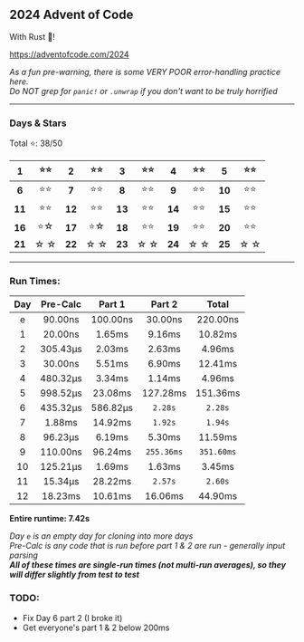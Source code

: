 
## 2024 Advent of Code

With Rust 🦀!

https://adventofcode.com/2024

<!-- This is a big Repo with multiple years, so you'll need to go into the year's folder and then just `cargo run`! -->

*As a fun pre-warning, there is some VERY POOR error-handling practice here.*  
*Do NOT grep for `panic!` or `.unwrap` if you don't want to be truly horrified*

****

### Days & Stars

Total ⭐: 38/50  

|  1   |⭐⭐|  2   |⭐⭐|  3   |⭐⭐|  4   |⭐⭐|  5   |⭐⭐|
| :-:  |:-: | :-:  |:-: | :-:  |:-: | :-:  |:-: | :-:  |:-: |
|**6** |⭐⭐|**7** |⭐⭐|**8** |⭐⭐|**9** |⭐⭐|**10**|⭐⭐|
|**11**|⭐⭐|**12**|⭐⭐|**13**|⭐⭐|**14**|⭐⭐|**15**|⭐⭐|
|**16**|⭐☆ |**17**|⭐☆ |**18**|⭐⭐|**19**|⭐⭐|**20**|⭐⭐|
|**21**|☆ ☆ |**22**|☆ ☆ |**23**|☆ ☆ |**24**|☆ ☆ |**25**|☆ ☆ |
****

### Run Times:

| Day  | Pre-Calc | Part 1   | Part 2     | Total      |
| :--: | :------: | :------: | :--------: | :--------: |
| e    | 90.00ns  | 100.00ns | 30.00ns    | 220.00ns   |
| 1    | 20.00ns  | 1.65ms   | 9.16ms     | 10.82ms    |
| 2    | 305.43µs | 2.03ms   | 2.63ms     | 4.96ms     |
| 3    | 30.00ns  | 5.51ms   | 6.90ms     | 12.41ms    |
| 4    | 480.32µs | 3.34ms   | 1.14ms     | 4.96ms     |
| 5    | 998.52µs | 23.08ms  | 127.28ms   | 151.36ms   |
| 6    | 435.32µs | 586.82µs | `2.28s`    | `2.28s`    |
| 7    | 1.88ms   | 14.92ms  | `1.92s`    | `1.94s`    |
| 8    | 96.23µs  | 6.19ms   | 5.30ms     | 11.59ms    |
| 9    | 110.00ns | 96.24ms  | `255.36ms` | `351.60ms` |
| 10   | 125.21µs | 1.69ms   | 1.63ms     | 3.45ms     |
| 11   | 15.34µs  | 28.22ms  | `2.57s`    | `2.60s`    |
| 12   | 18.23ms  | 10.61ms  | 16.06ms    | 44.90ms    |

**Entire runtime: 7.42s**

*Day `e` is an empty day for cloning into more days*  
*Pre-Calc is any code that is run before part 1 & 2 are run - generally input parsing*  
***All of these times are single-run times (not multi-run averages), so they will differ slightly from test to test***

### TODO:

* Fix Day 6 part 2 (I broke it)  
* Get everyone's part 1 & 2 below 200ms  
